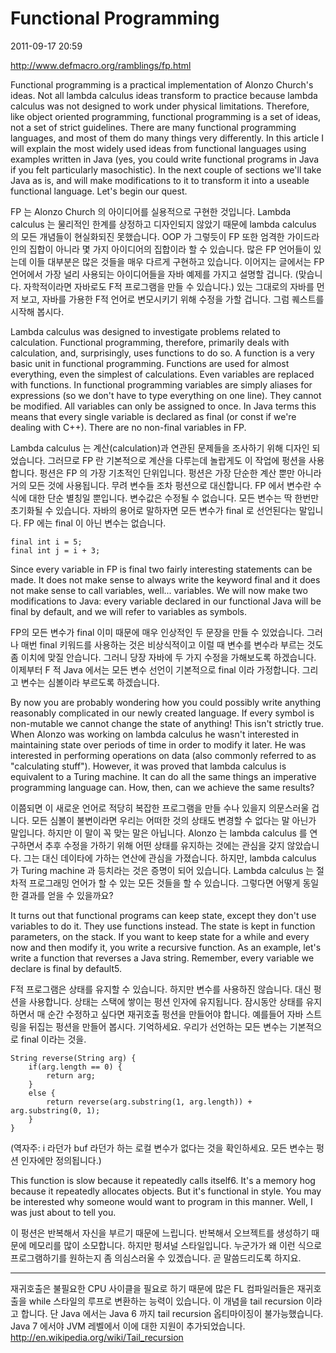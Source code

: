 # Functional Programming

2011-09-17 20:59

http://www.defmacro.org/ramblings/fp.html

Functional programming is a practical implementation of Alonzo Church's ideas. Not all lambda calculus ideas transform to practice because lambda calculus was not designed to work under physical limitations. Therefore, like object oriented programming, functional programming is a set of ideas, not a set of strict guidelines. There are many functional programming languages, and most of them do many things very differently. In this article I will explain the most widely used ideas from functional languages using examples written in Java (yes, you could write functional programs in Java if you felt particularly masochistic). In the next couple of sections we'll take Java as is, and will make modifications to it to transform it into a useable functional language. Let's begin our quest.

FP 는 Alonzo Church 의 아이디어를 실용적으로 구현한 것입니다. Lambda calculus 는 물리적인 한계를 상정하고 디자인되지 않았기 때문에 lambda calculus 의 모든 개념들이 현실화되진 못했습니다. OOP 가 그렇듯이 FP 또한 엄격한 가이드라인의 집합이 아니라 몇 가지 아이디어의 집합이라 할 수 있습니다. 많은 FP 언어들이 있는데 이들 대부분은 많은 것들을 매우 다르게 구현하고 있습니다. 이어지는 글에서는 FP 언어에서 가장 널리 사용되는 아이디어들을 자바 예제를 가지고 설명할 겁니다. (맞습니다. 자학적이라면 자바로도 F적 프로그램을 만들 수 있습니다.)  있는 그대로의 자바를 먼저 보고, 자바를 가용한 F적 언어로 변모시키기 위해 수정을 가할 겁니다. 그럼 퀘스트를 시작해 봅시다.

Lambda calculus was designed to investigate problems related to calculation. Functional programming, therefore, primarily deals with calculation, and, surprisingly, uses functions to do so. A function is a very basic unit in functional programming. Functions are used for almost everything, even the simplest of calculations. Even variables are replaced with functions. In functional programming variables are simply aliases for expressions (so we don't have to type everything on one line). They cannot be modified. All variables can only be assigned to once. In Java terms this means that every single variable is declared as final (or const if we're dealing with C++). There are no non-final variables in FP.

Lambda calculus 는 계산(calculation)과 연관된 문제들을 조사하기 위해 디자인 되었습니다. 그러므로 FP 란 기본적으로 계산을 다루는데 놀랍게도 이 작업에 펑션을 사용합니다. 펑션은 FP 의 가장 기초적인 단위입니다. 펑션은 가장 단순한 계산 뿐만 아니라 거의 모든 것에 사용됩니다. 무려 변수들 조차 펑션으로 대신합니다. FP 에서 변수란 수식에 대한 단순 별칭일 뿐입니다. 변수값은 수정될 수 없습니다. 모든 변수는 딱 한번만 초기화될 수 있습니다. 자바의 용어로 말하자면 모든 변수가 final 로 선언된다는 말입니다. FP 에는 final 이 아닌 변수는 없습니다.

	final int i = 5;
	final int j = i + 3;

Since every variable in FP is final two fairly interesting statements can be made. It does not make sense to always write the keyword final and it does not make sense to call variables, well... variables. We will now make two modifications to Java: every variable declared in our functional Java will be final by default, and we will refer to variables as symbols.

FP의 모든 변수가 final 이미 때문에 매우 인상적인 두 문장을 만들 수 있었습니다. 그러나 매번 final 키워드를 사용하는 것은 비상식적이고 이럴 때 변수를 변수라 부르는 것도 좀 이치에 맞질 안습니다. 그러니 당장 자바에 두 가지 수정을 가해보도록 하겠습니다. 이제부터 F 적 Java 에서는 모든 변수 선언이 기본적으로 final 이라 가정합니다. 그리고 변수는 심볼이라 부르도록 하겠습니다.

By now you are probably wondering how you could possibly write anything reasonably complicated in our newly created language. If every symbol is non-mutable we cannot change the state of anything! This isn't strictly true. When Alonzo was working on lambda calculus he wasn't interested in maintaining state over periods of time in order to modify it later. He was interested in performing operations on data (also commonly referred to as "calculating stuff"). However, it was proved that lambda calculus is equivalent to a Turing machine. It can do all the same things an imperative programming language can. How, then, can we achieve the same results?

이쯤되면 이 새로운 언어로 적당히 복잡한 프로그램을 만들 수나 있을지 의문스러울 겁니다. 모든 심볼이 불변이라면 우리는 어떠한 것의 상태도 변경할 수 없다는 말 아닌가 말입니다. 하지만 이 말이 꼭 맞는 말은 아닙니다. Alonzo 는 lambda calculus 를 연구하면서 추후 수정을 가하기 위해 어떤 상태를 유지하는 것에는 관심을 갖지 않았습니다. 그는 대신 데이타에 가하는 연산에 관심을 가졌습니다. 하지만, lambda calculus 가 Turing machine 과 등치라는 것은 증명이 되어 있습니다. Lambda calculus 는 절차적 프로그래밍 언어가 할 수 있는 모든 것들을 할 수 있습니다. 그렇다면 어떻게 동일한 결과를 얻을 수 있을까요?

It turns out that functional programs can keep state, except they don't use variables to do it. They use functions instead. The state is kept in function parameters, on the stack. If you want to keep state for a while and every now and then modify it, you write a recursive function. As an example, let's write a function that reverses a Java string. Remember, every variable we declare is final by default5.

F적 프로그램은 상태를 유지할 수 있습니다. 하지만 변수를 사용하진 않습니다. 대신 펑션을 사용합니다. 상태는 스택에 쌓이는 펑션 인자에 유지됩니다. 잠시동안 상태를 유지하면서 매 순간 수정하고 싶다면 재귀호출 펑션을 만들어야 합니다. 예를들어 자바 스트링을 뒤집는 펑션을 만들어 봅시다. 기억하세요. 우리가 선언하는 모든 변수는 기본적으로 final 이라는 것을.

	String reverse(String arg) {
		if(arg.length == 0) {
			return arg;
		}
		else {
			return reverse(arg.substring(1, arg.length)) + arg.substring(0, 1);
		}
	}

(역자주: i 라던가 buf 라던가 하는 로컬 변수가 없다는 것을 확인하세요. 모든 변수는 펑션 인자에만 정의됩니다.)

This function is slow because it repeatedly calls itself6. It's a memory hog because it repeatedly allocates objects. But it's functional in style. You may be interested why someone would want to program in this manner. Well, I was just about to tell you.

이 펑션은 반복해서 자신을 부르기 때문에 느립니다. 반복해서 오브젝트를 생성하기 때문에 메모리를 많이 소모합니다. 하지만 펑셔널 스타일입니다. 누군가가 왜 이런 식으로 프로그램하기를 원하는지 좀 의심스러울 수 있겠습니다. 곧 말씀드리도록 하지요.

***

재귀호출은 불필요한 CPU 사이클을 필요로 하기 때문에 많은 FL 컴파일러들은 재귀호출을 while 스타일의 루프로 변환하는 능력이 있습니다. 이 개념을 tail recursion 이라고 합니다. 단 Java 에서는 Java 6 까지 tail  recursion 옵티마이징이 불가능했습니다. Java 7 에서야 JVM 레벨에서 이에 대한 지원이 추가되었습니다.
http://en.wikipedia.org/wiki/Tail_recursion


